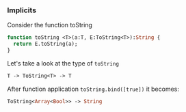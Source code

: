 ### Implicits

Consider the function toString

```haxe
function toString <T>(a:T, E:ToString<T>):String {
  return E.toString(a);
}
```

Let's take a look at the type of `toString`

```haxe
T -> ToString<T> -> T
```

After function application `toString.bind([true])` it becomes:

```haxe
ToString<Array<Bool>> -> String
```